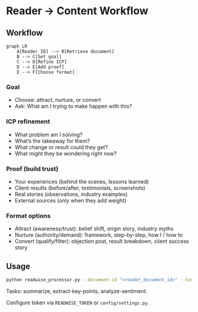 # Reader → Content Workflow

## Workflow

```mermaid
graph LR
    A[Reader ID] --> B[Retrieve document]
    B --> C[Set goal]
    C --> D[Refine ICP]
    D --> E[Add proof]
    E --> F[Choose format]
```

### Goal
- Choose: attract, nurture, or convert
- Ask: What am I trying to make happen with this?

### ICP refinement
- What problem am I solving?
- What’s the takeaway for them?
- What change or result could they get?
- What might they be wondering right now?

### Proof (build trust)
- Your experiences (behind the scenes, lessons learned)
- Client results (before/after, testimonials, screenshots)
- Real stories (observations, industry examples)
- External sources (only when they add weight)

### Format options
- Attract (awareness/trust): belief shift, origin story, industry myths
- Nurture (authority/demand): framework, step-by-step, how I / how to
- Convert (qualify/filter): objection post, result breakdown, client success story

## Usage

```bash
python readwise_processor.py --document-id "<reader_document_id>" --task summarize
```

Tasks: summarize, extract-key-points, analyze-sentiment.

Configure token via `READWISE_TOKEN` or `config/settings.py`.